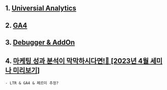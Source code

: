 
## 1. [Universial Analytics](./Universial_Analytics.md)


## 2. [GA4](./GA4.md)

## 3. [Debugger & AddOn](./Debugger_AddOn.md)

## 4. [마케팅 성과 분석이 막막하시다면!🥹 [2023년 4월 세미나 미리보기]](https://youtu.be/eHl_8pQzK5g)
    - LTR & GA4 & 페르미 추정?